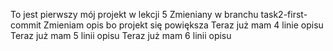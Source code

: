 To jest pierwszy mój projekt w lekcji 5
Zmieniany w branchu task2-first-commit 
Zmieniam opis bo projekt się powiększa
Teraz już mam 4 linie opisu
Teraz już mam 5 linii opisu
Teraz już mam 6 linii opisu
